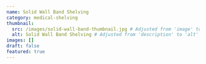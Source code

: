 ```yaml
---
name: Solid Wall Band Shelving
category: medical-shelving
thumbnail:
  src: /images/solid-wall-band-thumbnail.jpg # Adjusted from 'image' to 'src'
  alt: Solid Wall Band Shelving # Adjusted from 'description' to 'alt'
images: []
draft: false
featured: true
---
```

